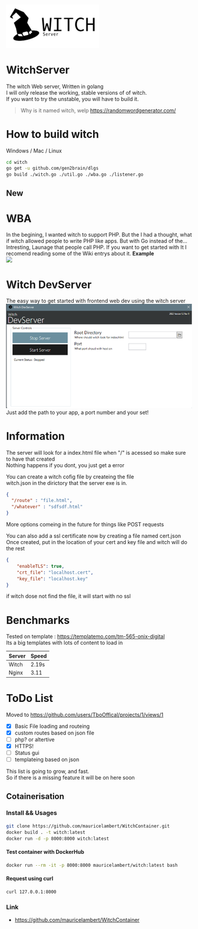 <img width="50%" src="https://raw.githubusercontent.com/TboOffical/WitchServer/main/logo.png">

# WitchServer
The witch Web server, Written in golang<br>
I will only release the working, stable versions of of witch.<br>
If you want to try the unstable, you will have to build it.<br>
> Why is it named witch, welp https://randomwordgenerator.com/

# How to build witch
Windows / Mac / Linux
```bash
cd witch
go get -u github.com/gen2brain/dlgs
go build ./witch.go ./util.go ./wba.go ./listener.go
```
## New
# WBA
In the begining, I wanted witch to support PHP. But the I had a thought, what if witch
allowed people to write PHP like apps. But with Go instead of the... Intresting, Launage that people call PHP.
If you want to get started with It I recomend reading some of the Wiki entrys about it. 
**Example**
<br>
<img width="50%" src="https://i.imgur.com/74ePnNf.png">

# Witch DevServer
The easy way to get started with frontend web dev using the witch server
<img src="https://raw.githubusercontent.com/TboOffical/WitchServer/main/DevServer.png"><br>
Just add the path to your app, a port number and your set!

# Information
The server will look for a index.html
file when "/" is acessed so make sure to have that created<br>
Nothing happens if you dont, you just get a error

You can create a witch cofig file by createing the file<br>
witch.json in the dirictory that the server exe is in.

```json
{
  "/route" : "file.html",
  "/whatever" : "sdfsdf.html"
}
```
More options comeing in the future for things like
POST requests<br>

You can also add a ssl certificate now by creating a file
named cert.json<br>
Once created, put in the location of your cert and key file and witch will do the rest
```json
{
    "enableTLS": true,
    "crt_file": "localhost.cert",
    "key_file": "localhost.key"
}
```
if witch dose not find the file, it will start with no ssl

# Benchmarks

Tested on template : https://templatemo.com/tm-565-onix-digital<br>
Its a big templates with lots of content to load in

<table>
  <thead>
    <tr>
      <th>Server</th>
      <th>Speed</th>
    </tr>
  </thead>
  <tbody>
    <tr>
      <td>Witch</td>
      <td>2.19s</td>
    </tr>
    <tr>
      <td>Nginx</td>
      <td>3.11</td>
    </tr>
  </tbody>
</table>

# ToDo List

Moved to
https://github.com/users/TboOffical/projects/1/views/1

- [x] Basic File loading and routeing
- [x] custom routes based on json file
- [ ] php? or altertive
- [x] HTTPS!
- [ ] Status gui
- [ ] templateing based on json

This list is going to grow, and fast. <br>
So if there is a missing feature it will be on here soon

## Cotainerisation

### Install && Usages

```bash
git clone https://github.com/mauricelambert/WitchContainer.git
docker build . -t witch:latest
docker run -d -p 8000:8000 witch:latest
```

#### Test container with DockerHub

```bash
docker run --rm -it -p 8000:8000 mauricelambert/witch:latest bash
```

#### Request using curl

```bash
curl 127.0.0.1:8000
```

### Link

 - https://github.com/mauricelambert/WitchContainer
